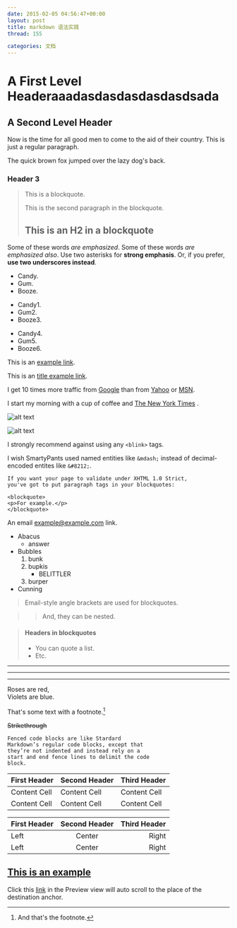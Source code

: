 ```yaml
---
date: 2015-02-05 04:56:47+00:00
layout: post
title: markdown 语法实践 
thread: 155

categories: 文档
---
```

A First Level Headeraaadasdasdasdasdasdsada
=============================
A Second Level Header
---------------------

Now is the time for all good men to come to
the aid of their country. This is just a
regular paragraph.

The quick brown fox jumped over the lazy
dog's back.
### Header 3

> This is a blockquote.
> 
> This is the second paragraph in the blockquote.
> 
> ## This is an H2 in a blockquote


 Some of these words *are emphasized*.
Some of these words _are emphasized also_.
Use two asterisks for **strong emphasis**.
Or, if you prefer, __use two underscores instead__.


* Candy.
* Gum.
* Booze.

+ Candy1.
+ Gum2.
+ Booze3.

- Candy4.
- Gum5.
- Booze6.


This is an [example link](http://example.com/).

This is an [title example link](http://example.com/ "鼠标放上面看").


 I get 10 times more traffic from [Google][1] than from
[Yahoo][2] or [MSN][3].


[1]: http://google.com/ "Google"
[2]: http://search.yahoo.com/ "Yahoo Search"
[3]: http://search.msn.com/ "MSN Search"

I start my morning with a cup of coffee and
[The New York Times][NY Times] .

[ny times]: http://www.nytimes.com/

![alt text](/path/img.jpg "Title")

![alt text][id]

[id]: /path/to/img.jpg "Title"


I strongly recommend against using any `<blink>` tags.

I wish SmartyPants used named entities like `&mdash;`
instead of decimal-encoded entites like `&#8212;`.


	If you want your page to validate under XHTML 1.0 Strict,
	you've got to put paragraph tags in your blockquotes:
		
	<blockquote>
	<p>For example.</p>
	</blockquote>

An email <example@example.com> link.

 
*   Abacus
    * answer
*   Bubbles
    1.  bunk
    2.  bupkis
        * BELITTLER
    3. burper
*   Cunning


> Email-style angle brackets
> are used for blockquotes.

> > And, they can be nested.

> #### Headers in blockquotes
> 
> * You can quote a list.
> * Etc.



---

* * *

- - - - 



Roses are red,  
Violets are blue.




That's some text with a footnote.[^1]

[^1]: And that's the footnote.


~~Strikethrough~~

```
Fenced code blocks are like Stardard
Markdown’s regular code blocks, except that
they’re not indented and instead rely on a
start and end fence lines to delimit the code
block.
```


| First Header | Second Header | Third Header |
| ------------ | ------------- | ------------ |
| Content Cell | Content Cell  | Content Cell |
| Content Cell | Content Cell  | Content Cell |


First Header | Second Header | Third Header
:----------- | :-----------: | -----------:
Left         | Center        | Right
Left         | Center        | Right



## [This is an example](id:anchor1)

Click this [link](#anchor1) in the Preview view will auto scroll to the place of the destination anchor.




















